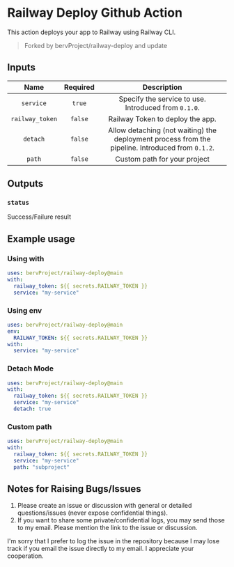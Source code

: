# Railway Deploy Github Action

This action deploys your app to Railway using Railway CLI.

> Forked by bervProject/railway-deploy and update

## Inputs

|      Name       | Required |                                           Description                                            |
|:---------------:|:--------:|:------------------------------------------------------------------------------------------------:|
|    `service`    |  `true`  |                       Specify the service to use. Introduced from `0.1.0`.                       |
| `railway_token` | `false`  |                                 Railway Token to deploy the app.                                 |
|    `detach`     | `false`  | Allow detaching (not waiting) the deployment process from the pipeline. Introduced from `0.1.2`. |
|    `path`       | `false`  |                                  Custom path for your project                                    |

## Outputs

### `status`

Success/Failure result

## Example usage

### Using with

```yaml
uses: bervProject/railway-deploy@main
with:
  railway_token: ${{ secrets.RAILWAY_TOKEN }}
  service: "my-service"
```

### Using env

```yaml
uses: bervProject/railway-deploy@main
env:
  RAILWAY_TOKEN: ${{ secrets.RAILWAY_TOKEN }}
with:
  service: "my-service"
```

### Detach Mode

```yaml
uses: bervProject/railway-deploy@main
with:
  railway_token: ${{ secrets.RAILWAY_TOKEN }}
  service: "my-service"
  detach: true
```

### Custom path

```yaml
uses: bervProject/railway-deploy@main
with:
  railway_token: ${{ secrets.RAILWAY_TOKEN }}
  service: "my-service"
  path: "subproject"
```

## Notes for Raising Bugs/Issues

1. Please create an issue or discussion with general or detailed questions/issues (never expose confidential things).
2. If you want to share some private/confidential logs, you may send those to my email. Please mention the link to the issue or discussion.

I'm sorry that I prefer to log the issue in the repository because I may lose track if you email the issue directly to my email. I appreciate your cooperation.
